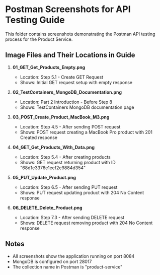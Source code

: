 # Postman Screenshots for API Testing Guide

This folder contains screenshots demonstrating the Postman API testing process for the Product Service.

## Image Files and Their Locations in Guide

1. **01_GET_Get_Products_Empty.png**
   - Location: Step 5.1 - Create GET Request
   - Shows: Initial GET request setup with empty response

2. **02_TestContainers_MongoDB_Documentation.png**
   - Location: Part 2 Introduction - Before Step 8
   - Shows: TestContainers MongoDB documentation page

3. **03_POST_Create_Product_MacBook_M3.png**
   - Location: Step 4.5 - After sending POST request
   - Shows: POST request creating a MacBook Pro product with 201 Created response

4. **04_GET_Get_Products_With_Data.png**
   - Location: Step 5.4 - After creating products
   - Shows: GET request returning product with ID "68d1e3376e1eef2e9884d354"

5. **05_PUT_Update_Product.png**
   - Location: Step 6.5 - After sending PUT request
   - Shows: PUT request updating product with 204 No Content response

6. **06_DELETE_Delete_Product.png**
   - Location: Step 7.3 - After sending DELETE request
   - Shows: DELETE request removing product with 204 No Content response

## Notes
- All screenshots show the application running on port 8084
- MongoDB is configured on port 28017
- The collection name in Postman is "product-service"